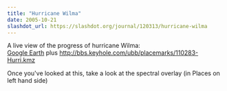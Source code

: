 ```yaml
---
title: "Hurricane Wilma"
date: 2005-10-21
slashdot_url: https://slashdot.org/journal/120313/hurricane-wilma
---
```


<p>A live view of the progress of hurricane Wilma:<br><a href="http://earth.google.com/downloads.html">Google Earth</a> plus <a href="http://bbs.keyhole.com/ubb/placemarks/110283-Hurri.kmz">http://bbs.keyhole.com/ubb/placemarks/110283-Hurri.kmz</a></p>
<p>Once you've looked at this, take a look at the spectral overlay (in Places on left hand side)</p>

